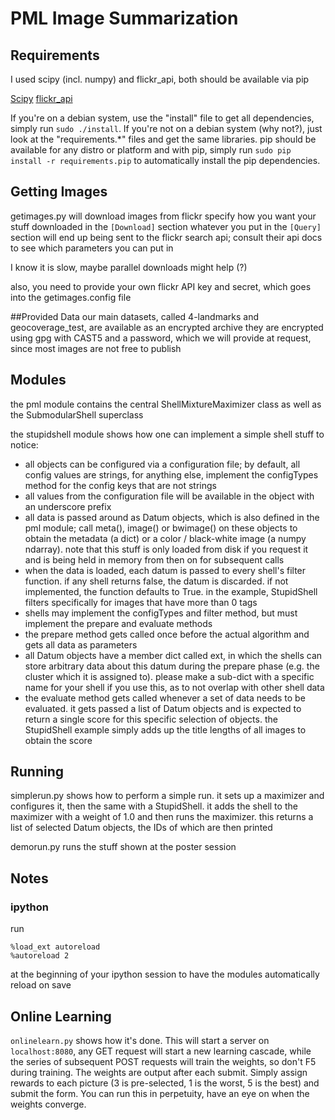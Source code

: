 # PML Image Summarization

## Requirements
I used scipy (incl. numpy) and flickr\_api, both should be available via pip

[Scipy](http://www.scipy.org/)
[flickr\_api](https://github.com/alexis-mignon/python-flickr-api/)

If you're on a debian system, use the "install" file to get all dependencies, simply run ```sudo ./install```.
If you're not on a debian system (why not?), just look at the "requirements.*" files and get the same libraries.
pip should be available for any distro or platform and with pip, simply run ```sudo pip install -r requirements.pip``` to automatically install the pip dependencies.

## Getting Images
getimages.py will download images from flickr
specify how you want your stuff downloaded in the ```[Download]``` section
whatever you put in the ```[Query]``` section will end up being sent to the flickr search api; consult their api docs to see which parameters you can put in

I know it is slow, maybe parallel downloads might help (?)

also, you need to provide your own flickr API key and secret, which goes into the getimages.config file

##Provided Data
our main datasets, called 4-landmarks and geocoverage_test, are available as an encrypted archive
they are encrypted using gpg with CAST5 and a password, which we will provide at request, since most images are not free to publish

## Modules

the pml module contains the central ShellMixtureMaximizer class as well as the SubmodularShell superclass

the stupidshell module shows how one can implement a simple shell
stuff to notice:

* all objects can be configured via a configuration file; by default, all config values are strings, for anything else, implement the configTypes method for the config keys that are not strings
* all values from the configuration file will be available in the object with an underscore prefix
* all data is passed around as Datum objects, which is also defined in the pml module; call meta(), image() or bwimage() on these objects to obtain the metadata (a dict) or a color / black-white image (a numpy ndarray). note that this stuff is only loaded from disk if you request it and is being held in memory from then on for subsequent calls
* when the data is loaded, each datum is passed to every shell's filter function. if any shell returns false, the datum is discarded. if not implemented, the function defaults to True. in the example, StupidShell filters specifically for images that have more than 0 tags
* shells may implement the configTypes and filter method, but must implement the prepare and evaluate methods
* the prepare method gets called once before the actual algorithm and gets all data as parameters
* all Datum objects have a member dict called ext, in which the shells can store arbitrary data about this datum during the prepare phase (e.g. the cluster which it is assigned to). please make a sub-dict with a specific name for your shell if you use this, as to not overlap with other shell data
* the evaluate method gets called whenever a set of data needs to be evaluated. it gets passed a list of Datum objects and is expected to return a single score for this specific selection of objects. the StupidShell example simply adds up the title lengths of all images to obtain the score

## Running

simplerun.py shows how to perform a simple run. it sets up a maximizer and configures it, then the same with a StupidShell. it adds the shell to the maximizer with a weight of 1.0 and then runs the maximizer. this returns a list of selected Datum objects, the IDs of which are then printed

demorun.py runs the stuff shown at the poster session

## Notes

### ipython
run
```
%load_ext autoreload
%autoreload 2
```
at the beginning of your ipython session to have the modules automatically reload on save

## Online Learning

```onlinelearn.py``` shows how it's done.
This will start a server on ```localhost:8080```, any GET request will start a new learning cascade, while the series of subsequent POST requests will train the weights, so don't F5 during training.
The weights are output after each submit.
Simply assign rewards to each picture (3 is pre-selected, 1 is the worst, 5 is the best) and submit the form. You can run this in perpetuity, have an eye on when the weights converge.

